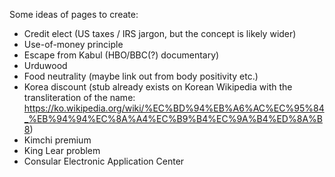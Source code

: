 Some ideas of pages to create:

* Credit elect (US taxes / IRS jargon, but the concept is likely wider)
* Use-of-money principle
* Escape from Kabul (HBO/BBC(?) documentary)
* Urduwood
* Food neutrality (maybe link out from body positivity etc.)
* Korea discount (stub already exists on Korean Wikipedia with the transliteration of the name: https://ko.wikipedia.org/wiki/%EC%BD%94%EB%A6%AC%EC%95%84_%EB%94%94%EC%8A%A4%EC%B9%B4%EC%9A%B4%ED%8A%B8)
* Kimchi premium
* King Lear problem
* Consular Electronic Application Center
